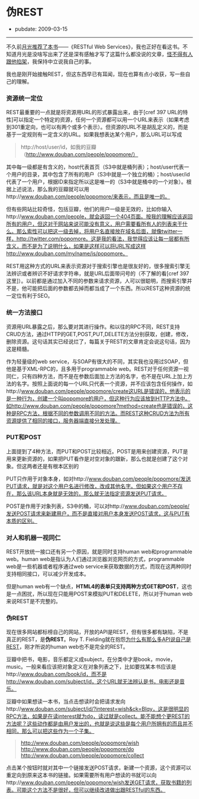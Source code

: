 # 伪REST

- pubdate: 2009-03-15

--------------------------


不久前[月光推荐了本书](http://www.williamlong.info/archives/1728.html)——《RESTful Web Services》，我也正好在看这书。不知道月光是没啥写出来了还是深有感触才写了这篇什么都没说的文章，[怪不得有人跟他掐架](http://maozzz.com/blog/2009/williamlong-freedom-responsibility/)，我保持中立说我自己的事。

我也是刚开始接触REST，但这东西早已有耳闻，现在也算有点小收获，写一些自己的理解。


### 资源统一定位

REST最重要的一点就是将资源用URL的形式暴露出来，由于[cref 397 URL的特性]可以指定一个特定的资源，任何一个资源都可以用一个URL来表示（如果考虑到301重定向，也可以有两个或多个表示）。但资源的URL不是胡乱定义的，而是基于一定规则有一定含义的URL。如果我想表达某个用户，那么URL可以写成


> http://host/user/id，如我的豆瓣（http://www.douban.com/people/popomore/）


其中每一级都是有含义的，host代表首页（S3中就是桶列表）；host/user代表一个用户的目录，其中包含了所有的用户（S3中就是一个独立的桶）；host/user/id代表了一个用户，根据ID来指定所以这是唯一的（S3中就是桶中的一个对象）。根据上述说法，那么我的豆瓣就可以用http://www.douban.com/people/popomore/来表示，而且是唯一的。

但有些网站比较奇怪，包括豆瓣，他们的用户一级是无效的，比如你输入http://www.douban.com/people，就会返回一个404页面。按我的理解应该返回所有的用户，但这对于网站来说可能没有意义，用户需要看所有人的列表来干什么。那么索性可以把这一级去掉，将用户名直接放在域名后面，就像twitter一样，http://twitter.com/popomore。这是我的看法，我觉得应该让每一层都有所含义，而不是为了说明什么，如果是这样可以将URL写成这样http://www.douban.com/my/name/is/popomore。

REST用这种方式的URL来表示资源对于搜索引擎也是很友好的，很多搜索引擎无法辨识或者辨识不好请求字符串，就是URL后面带问号的（不了解的看[cref 397 这里]）。以前都是通过加入不同的参数来请求资源，人可以很聪明，而搜索引擎并不是，他可能把后面的参数都去掉而都当成了一个东西。所以REST这种资源的统一定位有利于SEO。


### 统一方法接口


资源用URL暴露之后，那么要对其进行操作。和以往的RPC不同，REST支持CRUD方法，通过HTTP的GET,POST,PUT,DELETE方法分别获取，创建，修改，删除资源。这句话其实已经说烂了，每篇关于REST的文章肯定会说这句话，因为这是精髓。

作为轻量级的web service，与SOAP有很大的不同，其实我也没用过SOAP，但他是基于XML-RPC的，且多用于programmable web。REST对于任何资源一视同仁，只有四种方法，而不是在参数后面加上方法的名字，也不是在URL上加上方法的名字。按照上面说的每一个URL只代表一个资源，并不应该包含任何操作，如http://www.douban.com/people/popomore/create这URL是错误的，他表示的是一种行为，创建一个叫popomore的用户，但这种行为应该放到HTTP方法中。如http://www.douban.com/people/popomore?method=create也是错误的，这种是RPC方法，根据不同的参数调用不同的方法。而REST这种CRUD方法为所有资源提供了相同的接口，服务器端直接分发处理。


### PUT和POST


上面提到了4种方法，而PUT和POST比较相近。POST是用来创建资源，PUT是用来更新资源的，如果把PUT看作是对空对象的跟新，那么也就是创建了这个对象。但这两者还是有根本区别的

PUT只作用于对象本身，如对http://www.douban.com/people/popomore/发送PUT请求，就是对这个用户名进行修改，改成其他名字。但如果这个用户不存在，那么该URL本身就是无效的，那么就无法指定资源发送PUT请求。

POST是作用于对象列表，S3中的桶，可以对http://www.douban.com/people/发送POST请求来新建用户，而不是直接对用户本身发送POST请求，这与PUT有本质的区别。


### 对人和机器一视同仁


REST开放统一接口还有另一个原因，就是同时支持human web和programmable web。human web是指认为人们通过浏览器浏览网页的方式，programmable web是一些机器或者程序通过web service来获取数据的方式，而现在这两种同时支持相同接口，可以减少开发成本。

但是human web有一个缺点，**HTML4的表单只支持两种方式GET和POST**，这也是一点困扰，所以现在只能用POST来模拟PUT和DELETE，所以对于human web来说REST是不完整的。


### 伪REST


现在很多网站都标榜自己的网站，开放的API是REST，但有很多都有缺陷，不是真正的REST，是**伪REST**。Roy T. Fielding就在抱怨[为什么有那么多API说自己是REST](http://roy.gbiv.com/untangled/2008/rest-apis-must-be-hypertext-driven)，刚才所说的human web也不是完全的REST。

豆瓣中把书，电影，音乐都定义成subject，在分类中才是book，movie，music。一般来看应该把对象定义在对象列表之下，比如要找某本书应该是http://www.douban.com/book/id，而不是http://www.douban.com/subject/id，这个URL就无法辨认是书，电影还是音乐。

豆瓣中如果想读一本书，当点击想读时会把请求发向http://www.douban.com/subject/id/?interest=wish&ck=BIqy，这是很明显的RPC方法，如果是在读interest就为do，读过就是collect。能不能想个更REST的方法呢？这些动作都是由用户发出的，也就是说这些是每个用户所拥有的而且并不相同，那么可以把这些作为一个子集。


> http://www.douban.com/people/popomore/wish
http://www.douban.com/people/popomore/do
http://www.douban.com/people/popomore/collect


点击某个按钮时就对其中一个链接发送POST请求，新建一个资源，这个资源可以重定向到原来这本书的链接。如果需要所有用户想读的书就可以向http://www.douban.com/people/popomore/wish发送GET请求，获取书籍的列表。可能这个方法不是很好，但可以继续改进做出跟RESTful的东西。
